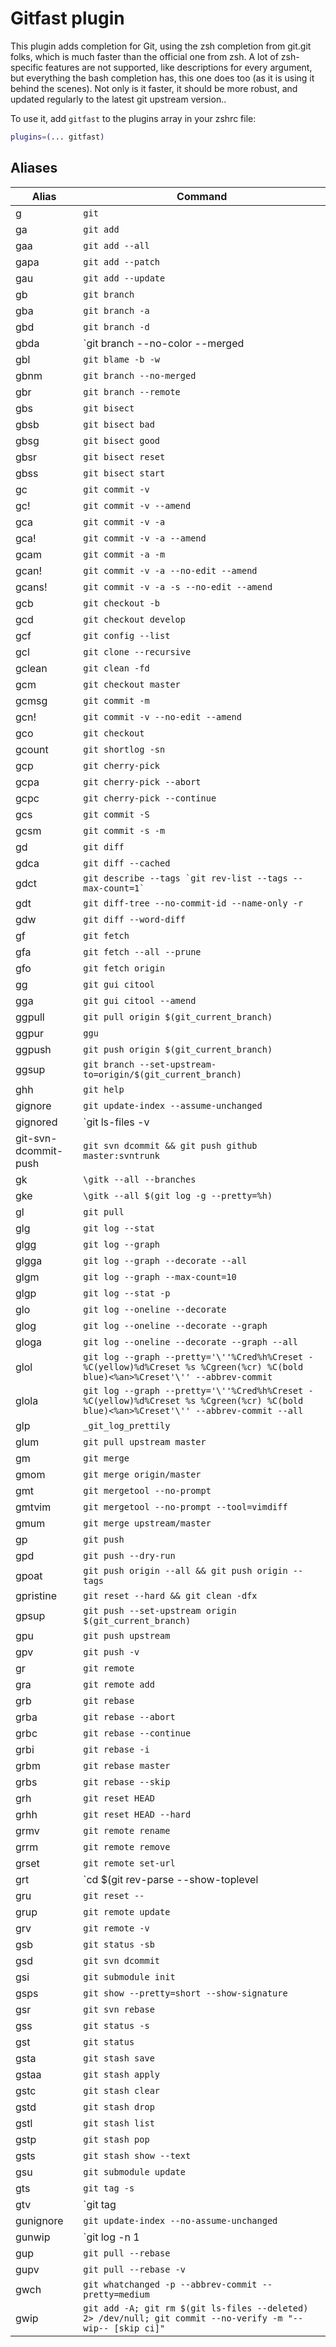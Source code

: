# Gitfast plugin

This plugin adds completion for Git, using the zsh completion from git.git folks, which is much faster than the official one from zsh. A lot of zsh-specific features are not supported, like descriptions for every argument, but everything the bash completion has, this one does too (as it is using it behind the scenes). Not only is it faster, it should be more robust, and updated regularly to the latest git upstream version..

To use it, add `gitfast` to the plugins array in your zshrc file:

```zsh
plugins=(... gitfast)
```

## Aliases

| Alias                | Command                                                                                                                                |
| -------------------- | -------------------------------------------------------------------------------------------------------------------------------------- |
| g                    | `git`                                                                                                                                  |
| ga                   | `git add`                                                                                                                              |
| gaa                  | `git add --all`                                                                                                                        |
| gapa                 | `git add --patch`                                                                                                                      |
| gau                  | `git add --update`                                                                                                                     |
| gb                   | `git branch`                                                                                                                           |
| gba                  | `git branch -a`                                                                                                                        |
| gbd                  | `git branch -d`                                                                                                                        |
| gbda                 | `git branch --no-color --merged | command grep -vE "^(\*|\s*(master|develop|dev)\s*$)" | command xargs -n 1 git branch -d`             |
| gbl                  | `git blame -b -w`                                                                                                                      |
| gbnm                 | `git branch --no-merged`                                                                                                               |
| gbr                  | `git branch --remote`                                                                                                                  |
| gbs                  | `git bisect`                                                                                                                           |
| gbsb                 | `git bisect bad`                                                                                                                       |
| gbsg                 | `git bisect good`                                                                                                                      |
| gbsr                 | `git bisect reset`                                                                                                                     |
| gbss                 | `git bisect start`                                                                                                                     |
| gc                   | `git commit -v`                                                                                                                        |
| gc!                  | `git commit -v --amend`                                                                                                                |
| gca                  | `git commit -v -a`                                                                                                                     |
| gca!                 | `git commit -v -a --amend`                                                                                                             |
| gcam                 | `git commit -a -m`                                                                                                                     |
| gcan!                | `git commit -v -a --no-edit --amend`                                                                                                   |
| gcans!               | `git commit -v -a -s --no-edit --amend`                                                                                                |
| gcb                  | `git checkout -b`                                                                                                                      |
| gcd                  | `git checkout develop`                                                                                                                 |
| gcf                  | `git config --list`                                                                                                                    |
| gcl                  | `git clone --recursive`                                                                                                                |
| gclean               | `git clean -fd`                                                                                                                        |
| gcm                  | `git checkout master`                                                                                                                  |
| gcmsg                | `git commit -m`                                                                                                                        |
| gcn!                 | `git commit -v --no-edit --amend`                                                                                                      |
| gco                  | `git checkout`                                                                                                                         |
| gcount               | `git shortlog -sn`                                                                                                                     |
| gcp                  | `git cherry-pick`                                                                                                                      |
| gcpa                 | `git cherry-pick --abort`                                                                                                              |
| gcpc                 | `git cherry-pick --continue`                                                                                                           |
| gcs                  | `git commit -S`                                                                                                                        |
| gcsm                 | `git commit -s -m`                                                                                                                     |
| gd                   | `git diff`                                                                                                                             |
| gdca                 | `git diff --cached`                                                                                                                    |
| gdct                 | `` git describe --tags `git rev-list --tags --max-count=1` ``                                                                          |
| gdt                  | `git diff-tree --no-commit-id --name-only -r`                                                                                          |
| gdw                  | `git diff --word-diff`                                                                                                                 |
| gf                   | `git fetch`                                                                                                                            |
| gfa                  | `git fetch --all --prune`                                                                                                              |
| gfo                  | `git fetch origin`                                                                                                                     |
| gg                   | `git gui citool`                                                                                                                       |
| gga                  | `git gui citool --amend`                                                                                                               |
| ggpull               | `git pull origin $(git_current_branch)`                                                                                                |
| ggpur                | `ggu`                                                                                                                                  |
| ggpush               | `git push origin $(git_current_branch)`                                                                                                |
| ggsup                | `git branch --set-upstream-to=origin/$(git_current_branch)`                                                                            |
| ghh                  | `git help`                                                                                                                             |
| gignore              | `git update-index --assume-unchanged`                                                                                                  |
| gignored             | `git ls-files -v | grep "^[[:lower:]]"`                                                                                                |
| git-svn-dcommit-push | `git svn dcommit && git push github master:svntrunk`                                                                                   |
| gk                   | `\gitk --all --branches`                                                                                                               |
| gke                  | `\gitk --all $(git log -g --pretty=%h)`                                                                                                |
| gl                   | `git pull`                                                                                                                             |
| glg                  | `git log --stat`                                                                                                                       |
| glgg                 | `git log --graph`                                                                                                                      |
| glgga                | `git log --graph --decorate --all`                                                                                                     |
| glgm                 | `git log --graph --max-count=10`                                                                                                       |
| glgp                 | `git log --stat -p`                                                                                                                    |
| glo                  | `git log --oneline --decorate`                                                                                                         |
| glog                 | `git log --oneline --decorate --graph`                                                                                                 |
| gloga                | `git log --oneline --decorate --graph --all`                                                                                           |
| glol                 | `git log --graph --pretty='\''%Cred%h%Creset -%C(yellow)%d%Creset %s %Cgreen(%cr) %C(bold blue)<%an>%Creset'\'' --abbrev-commit`       |
| glola                | `git log --graph --pretty='\''%Cred%h%Creset -%C(yellow)%d%Creset %s %Cgreen(%cr) %C(bold blue)<%an>%Creset'\'' --abbrev-commit --all` |
| glp                  | `_git_log_prettily`                                                                                                                    |
| glum                 | `git pull upstream master`                                                                                                             |
| gm                   | `git merge`                                                                                                                            |
| gmom                 | `git merge origin/master`                                                                                                              |
| gmt                  | `git mergetool --no-prompt`                                                                                                            |
| gmtvim               | `git mergetool --no-prompt --tool=vimdiff`                                                                                             |
| gmum                 | `git merge upstream/master`                                                                                                            |
| gp                   | `git push`                                                                                                                             |
| gpd                  | `git push --dry-run`                                                                                                                   |
| gpoat                | `git push origin --all && git push origin --tags`                                                                                      |
| gpristine            | `git reset --hard && git clean -dfx`                                                                                                   |
| gpsup                | `git push --set-upstream origin $(git_current_branch)`                                                                                 |
| gpu                  | `git push upstream`                                                                                                                    |
| gpv                  | `git push -v`                                                                                                                          |
| gr                   | `git remote`                                                                                                                           |
| gra                  | `git remote add`                                                                                                                       |
| grb                  | `git rebase`                                                                                                                           |
| grba                 | `git rebase --abort`                                                                                                                   |
| grbc                 | `git rebase --continue`                                                                                                                |
| grbi                 | `git rebase -i`                                                                                                                        |
| grbm                 | `git rebase master`                                                                                                                    |
| grbs                 | `git rebase --skip`                                                                                                                    |
| grh                  | `git reset HEAD`                                                                                                                       |
| grhh                 | `git reset HEAD --hard`                                                                                                                |
| grmv                 | `git remote rename`                                                                                                                    |
| grrm                 | `git remote remove`                                                                                                                    |
| grset                | `git remote set-url`                                                                                                                   |
| grt                  | `cd $(git rev-parse --show-toplevel || echo ".")`                                                                                      |
| gru                  | `git reset --`                                                                                                                         |
| grup                 | `git remote update`                                                                                                                    |
| grv                  | `git remote -v`                                                                                                                        |
| gsb                  | `git status -sb`                                                                                                                       |
| gsd                  | `git svn dcommit`                                                                                                                      |
| gsi                  | `git submodule init`                                                                                                                   |
| gsps                 | `git show --pretty=short --show-signature`                                                                                             |
| gsr                  | `git svn rebase`                                                                                                                       |
| gss                  | `git status -s`                                                                                                                        |
| gst                  | `git status`                                                                                                                           |
| gsta                 | `git stash save`                                                                                                                       |
| gstaa                | `git stash apply`                                                                                                                      |
| gstc                 | `git stash clear`                                                                                                                      |
| gstd                 | `git stash drop`                                                                                                                       |
| gstl                 | `git stash list`                                                                                                                       |
| gstp                 | `git stash pop`                                                                                                                        |
| gsts                 | `git stash show --text`                                                                                                                |
| gsu                  | `git submodule update`                                                                                                                 |
| gts                  | `git tag -s`                                                                                                                           |
| gtv                  | `git tag | sort -V`                                                                                                                    |
| gunignore            | `git update-index --no-assume-unchanged`                                                                                               |
| gunwip               | `git log -n 1 | grep -q -c "\-\-wip\-\-" && git reset HEAD~1`                                                                          |
| gup                  | `git pull --rebase`                                                                                                                    |
| gupv                 | `git pull --rebase -v`                                                                                                                 |
| gwch                 | `git whatchanged -p --abbrev-commit --pretty=medium`                                                                                   |
| gwip                 | `git add -A; git rm $(git ls-files --deleted) 2> /dev/null; git commit --no-verify -m "--wip-- [skip ci]"`                             |
